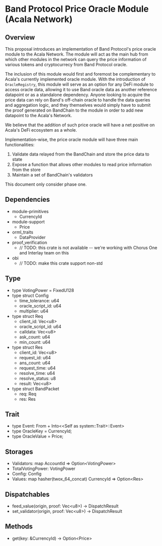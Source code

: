 # Band Protocol Price Oracle Module (Acala Network)

## Overview

This proposal introduces an implementation of Band Protocol's price oracle module to the Acala Network. The module will act as the main hub from which other modules in the network can query the price information of various tokens and cryptocurrecy from Band Protocol oracle.

The inclusion of this module would first and foremost be complementary to Acala's currently implemented oracle module. With the introduction of `OracleRegistry`, this module will serve as an option for any DeFi module to access oracle data, allowing it to use Band oracle data as another reference datapoint or as a standalone dependency. Anyone looking to acquire the price data can rely on Band's off-chain oracle to handle the data queries and aggregation logic, and they themselves would simply have to submit the proof generated on BandChain to the module in order to add new datapoint to the Acala's Network. 

We believe that the addition of such price oracle will have a net positive on Acala's DeFi ecosystem as a whole.

Implementation-wise, the price oracle module will have three main functionalities:

1. Validate data relayed from the BandChain and store the price data to state
2. Expose a function that allows other modules to read price information from the store
3. Maintain a set of BandChain's validators

This document only consider phase one.

## Dependencies

- module-primitives
  - CurrencyId
- module-support
  - Price
- orml_traits
  - DataProvider
- proof_verification
  - // TODO: this crate is not available -- we're working with Chorus One and Interlay team on this
- obi
  - // TODO: make this crate support non-std

## Type

- type VotingPower = FixedU128
- type struct Config
  - time_tolerance: u64
  - oracle_script_id: u64
  - multiplier: u64
- type struct Req
  - client_id: Vec\<u8\>
  - oracle_script_id: u64
  - calldata: Vec\<u8\>
  - ask_count: u64
  - min_count: u64
- type struct Res
  - client_id: Vec\<u8\>
  - request_id: u64
  - ans_count: u64
  - request_time: u64
  - resolve_time: u64
  - resolve_status: u8
  - result: Vec\<u8\>
- type struct BandPacket
  - req: Req
  - res: Res

## Trait

- type Event: From<Event> + Into\<\<Self as system::Trait\>::Event\>
- type OracleKey = CurrencyId;
- type OracleValue = Price;

## Storages

- Validators: map AccountId => Option\<VotingPower\>
- TotalVotingPower: VotingPower
- Config: Config
- Values: map hasher(twox_64_concat) CurrencyId => Option\<Res\>

## Dispatchables

- feed_value(origin, proof: Vec\<u8\>) -> DispatchResult
- set_validator(origin, proof: Vec\<u8\>) -> DispatchResult

## Methods

- get(key: &CurrencyId) -> Option\<Price\>
